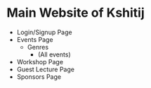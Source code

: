# Main Website of Kshitij
* Login/Signup Page
* Events Page
	* Genres
		* (All events)
* Workshop Page
* Guest Lecture Page
* Sponsors Page
